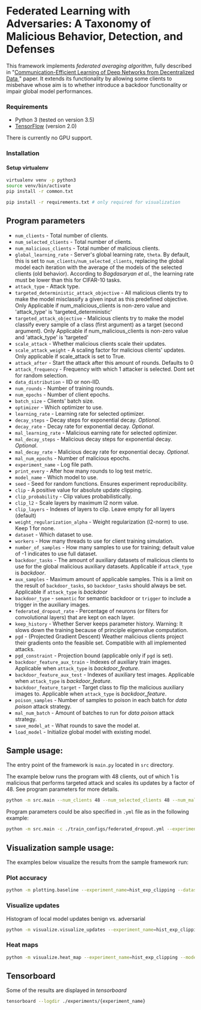 # Federated Learning with Adversaries: A Taxonomy of Malicious Behavior, Detection, and Defenses

This framework implements _federated averaging algorithm_, fully described in "[Communication-Efficient Learning of Deep Networks from Decentralized Data
](https://arxiv.org/abs/1602.05629)" paper. It extends its functionality by allowing some clients to misbehave whose aim is to whether introduce a backdoor functionality or impair global model performances. 

### Requirements
- Python 3 (tested on version 3.5)
- [TensorFlow](https://www.tensorflow.org/) (version 2.0)

There is currently no GPU support.

### Installation

#### Setup virtualenv
```bash
virtualenv venv -p python3
source venv/bin/activate
pip install -r common.txt

pip install -r requirements.txt # only required for visualization
```

## Program parameters 

- `num_clients` - Total number of clients.
- `num_selected_clients` - Total number of clients.
- `num_malicious_clients` - Total number of malicious clients.
- `global_learning_rate` - Server's global learning rate, `theta`. By default, this is set to `num_clients/num_selected_clients`, replacing the global model each iteration with the average of the models of the selected clients (old behavior). According to _Bagdasaryan et al._, the learning rate must be lower than this for CIFAR-10 tasks. 
- `attack_type` - Attack type.
- `targeted_deterministic_attack_objective` - All malicious clients try to make the model misclassify a given input as this predefined objective. Only Applicable if num_malicious_clients is non-zero value and 'attack_type' is 'targeted_deterministic'
- `targeted_attack_objective` - Malicious clients try to make the model classify every sample of a class (first argument) as a target (second argument). Only Applicable if num_malicious_clients is non-zero value and 'attack_type' is 'targeted'
- `scale_attack` - Whether malicious clients scale their updates.
- `scale_attack_weight` - A scaling factor for malicious clients' updates. Only applicable if scale_attack is set to True.
- `attack_after` - Start the attack after this amount of rounds. Defaults to 0
- `attack_frequency` - Frequency with which 1 attacker is selected. Dont set for random selection.
- `data_distribution` - IID or non-IID.
- `num_rounds` - Number of training rounds.
- `num_epochs` - Number of client epochs.
- `batch_size` - Clients' batch size.
- `optimizer` - Which optimizer to use.
- `learning_rate` - Learning rate for selected optimizer.
- `decay_steps` - Decay steps for exponential decay. _Optional_.
- `decay_rate` - Decay rate for exponential decay. _Optional_.
- `mal_learning_rate` - Malicious earning rate for selected optimizer.
- `mal_decay_steps` - Malicious decay steps for exponential decay. _Optional_.
- `mal_decay_rate` - Malicious decay rate for exponential decay. _Optional_.
- `mal_num_epochs` - Number of malicious epochs.
- `experiment_name` - Log file path.
- `print_every` - After how many rounds to log test metric.
- `model_name` - Which model to use.
- `seed` - Seed for random functions. Ensures experiment reproducibility.
- `clip` - A positive value for absolute update clipping.
- `clip_probability` - Clip values probabilistically.
- `clip_l2` - Scale layers by maximum l2 norm value.
- `clip_layers` - Indexes of layers to clip. Leave empty for all layers (default)
- `weight_regularization_alpha` - Weight regularization (l2-norm) to use. Keep 1 for none.
- `dataset` - Which dataset to use.
- `workers` - How many threads to use for client training simulation.
- `number_of_samples` - How many samples to use for training; default value of -1 indicates to use full dataset.
- `backdoor_tasks` - The amount of auxiliary datasets of malicious clients to use for the global malicious auxiliary datasets. Applicable if `attack_type` is _backdoor_.
- `aux_samples` - Maximum amount of applicable samples. This is a limit on the result of `backdoor_tasks`, so `backdoor_tasks` should always be set. Applicable if `attack_type` is _backdoor_
- `backdoor_type` - `semantic` for semantic backdoor or `trigger` to include a trigger in the auxiliary images.
- `federated_dropout_rate` - Percentage of neurons (or filters for convolutional layers) that are kept on each layer.
- `keep_history` - Whether Server keeps parameter history. Warning: It slows down the training because of principle eigenvalue computation.
- `pgd` - (Projected Gradient Descent) Weather malicious clients project their gradients onto the feasible set. Compatible with all implemented attacks.
- `pgd_constraint` - Projection bound (applicable only if `pgd` is set).
- `backdoor_feature_aux_train` - Indexes of auxiliary train images. Applicable when `attack_type` is _backdoor_feature_.
- `backdoor_feature_aux_test` - Indexes of auxiliary test images. Applicable when `attack_type` is _backdoor_feature_.
- `backdoor_feature_target` - Target class to flip the malicious auxiliary images to. Applicable when `attack_type` is _backdoor_feature_.
- `poison_samples` - Number of samples to poison in each batch for _data poison_ attack strategy.
- `mal_num_batch` - Amount of batches to run for _data poison_ attack strategy.
- `save_model_at` - What rounds to save the model at.
- `load_model` - Initialize global model with existing model.

## Sample usage:

The entry point of the framework is `main.py` located in `src` directory. 

The example below runs the program with 48 clients, out of which 1 is malicious that performs targeted attack and scales its updates by a factor of 48. See program parameters for more details. 

```bash
python -m src.main --num_clients 48 --num_selected_clients 48 --num_malicious_clients 1 --attack_type targeted --targeted_attack_objective 7 8 --scale_attack True --scale_attack_weight 48 --num_rounds 40 --batch_size 128 --num_epochs 1  --optimizer SGD --learning_rate 0.1 --model dev --clip 0.0015 --experiment_name hist_exp_clipping
```

Program parameters could be also specified in `.yml` file as in the following example:
```bash
python -m src.main -c ./train_configs/federated_dropout.yml --experiment_name fdrop
```

## Visualization sample usage:

The examples below visualize the results from the sample framework run:

### Plot accuracy
```bash
python -m plotting.baseline --experiment_name=hist_exp_clipping --dataset=mnist --samples=-1 --clients 48
```


### Visualize updates

Histogram of local model updates benign vs. adversarial

```bash
python -m visualize.visualize_updates --experiment_name=hist_exp_clipping --model_name=dev
```

### Heat maps

```bash
python -m visualize.heat_map --experiment_name=hist_exp_clipping --model_name=dev
```

## Tensorboard 
Some of the results are displayed in _tensorboard_

```bash
tensorboard --logdir ./experiments/{experiment_name}
```
